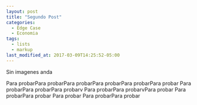 ```yaml
---
layout: post
title: "Segundo Post"
categories:
  - Edge Case
  - Economia
tags:
  - lists
  - markup
last_modified_at: 2017-03-09T14:25:52-05:00
---
```


Sin imagenes anda

Para probarPara probarPara probarPara probarPara probarPara probar
Para probarPara probarPara probarv
Para probarPara probarvPara probar
Para probarPara probar Para probar
Para probarPara probar
